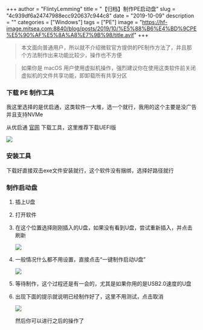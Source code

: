 +++
author = "FlintyLemming"
title = "【归档】制作PE启动盘"
slug = "4c939df6a24747988ecc920637c944c8"
date = "2019-10-09"
description = ""
categories = ["Windows"]
tags = ["PE"]
image = "https://hf-image.mitsea.com:8840/blog/posts/2019/10/%E5%88%B6%E4%BD%9CPE%E5%90%AF%E5%8A%A8%E7%9B%98/title.avif"
+++

> 本文面向普通用户，所以就不介绍微软官方提供的PE制作方法了，并且那个方法制作出来功能比较少，操作也不方便

> 如果你是 macOS 用户使用虚拟机操作，强烈建议你在使用这类软件前关闭虚拟机的文件共享功能，即卸载所有共享分区

### 下载 PE 制作工具

我这里选择的是优启通，这类软件一大堆，选一个就行，我用的这个主要是没广告并且支持NVMe

从优启通 [官网](http://www.uqitong.top/) 下载工具，这里推荐下载UEFI版

![](https://hf-image.mitsea.com:8840/blog/posts/2019/10/%E5%88%B6%E4%BD%9CPE%E5%90%AF%E5%8A%A8%E7%9B%98/1.avif)

### 安装工具

下载好直接双击exe文件安装就行，这个软件没有捆绑，选择好路径就行

### 制作启动盘

1. 插上U盘

2. 打开软件

3. 在这个位置选择刚刚插入的U盘，如果没有看到U盘，尝试重新插入，并点击刷新
    
    ![](https://hf-image.mitsea.com:8840/blog/posts/2019/10/%E5%88%B6%E4%BD%9CPE%E5%90%AF%E5%8A%A8%E7%9B%98/2.avif)
    
4. 一般情况什么都不用设置，直接点击“一键制作启动U盘”
    
    ![](https://hf-image.mitsea.com:8840/blog/posts/2019/10/%E5%88%B6%E4%BD%9CPE%E5%90%AF%E5%8A%A8%E7%9B%98/3.avif)
    
5. 等待制作，这个过程还是有一会的，尤其是如果你用的是USB2.0速度的U盘

6. 出现下面的提示就说明已经制作好了，这里不用测试，点击取消
    
    ![](https://hf-image.mitsea.com:8840/blog/posts/2019/10/%E5%88%B6%E4%BD%9CPE%E5%90%AF%E5%8A%A8%E7%9B%98/4.avif)
    
    然后你可以进行之后的操作了